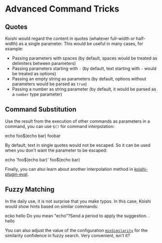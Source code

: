 # Advanced Command Tricks

## Quotes

Koishi would regard the content in quotes (whatever full-width or half-width) as a single parameter. This would be useful in many cases, for example:

- Passing parameters with spaces (by default, spaces would be treated as delimiters between parameters)
- Passing parameters starting with `-` (by default, text starting with `-` would be treated as options)
- Passing an empty string as parameters (by default, options without parameters would be parsed as `true`)
- Passing a number as string parameter (by default, it would be parsed as a `number` type parameter)

## Command Substitution

Use the result from the execution of other commands as parameters in a command, you can use `$()` for command interpolation:

<chat-panel>
<chat-message nickname="Alice">echo foo$(echo bar)</chat-message>
<chat-message nickname="Koishi">foobar</chat-message>
</chat-panel>

By default, text in single quotes would not be escaped. So it can be used when you don't want the parameter to be escaped:

<chat-panel>
<chat-message nickname="Alice">echo 'foo$(echo bar)'</chat-message>
<chat-message nickname="Koishi">foo$(echo bar)</chat-message>
</chat-panel>

Finally, you can also learn about another interpolation method in [koishi-plugin-eval](https://eval.koishi.chat).

## Fuzzy Matching

In the daily use, it is not surprise that you make typos. In this case, Koishi would show hints based on similar commands:

<chat-panel>
<chat-message nickname="Alice">ecko hello</chat-message>
<chat-message nickname="Koishi">Do you mean "echo"?Send a period to apply the suggestion.</chat-message>
<chat-message nickname="Alice">.</chat-message>
<chat-message nickname="Koishi">hello</chat-message>
</chat-panel>

You can also adjust the value of the configuration [`minSimilarity`](../../api/core/app.md#options-minsimilarity) for the similarity confidence in fuzzy search. Very convenient, isn't it?

